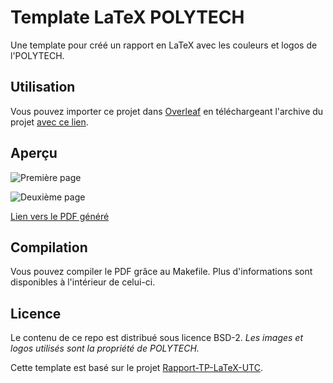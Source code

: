 # Template LaTeX POLYTECH

Une template pour créé un rapport en LaTeX avec les couleurs et logos de l'POLYTECH.

## Utilisation

Vous pouvez importer ce projet dans [Overleaf](https://www.overleaf.com/) en téléchargeant l'archive du projet [avec ce lien](https://github.com/polytech-dijon/template-latex-POLYTECH/raw/master/template-latex-POLYTECH.zip).

## Aperçu

![Première page](https://github.com/polytech-dijon/template-latex-POLYTECH/raw/master/overview/main-0.png)

![Deuxième page](https://github.com/polytech-dijon/template-latex-POLYTECH/raw/master/overview/main-1.png)

[Lien vers le PDF généré](https://github.com/polytech-dijon/template-latex-POLYTECH/raw/master/overview/main.pdf)

## Compilation

Vous pouvez compiler le PDF grâce au Makefile. Plus d'informations sont disponibles à l'intérieur de celui-ci.

## Licence

Le contenu de ce repo est distribué sous licence BSD-2. _Les images et logos utilisés sont la propriété de POLYTECH._

Cette template est basé sur le projet [Rapport-TP-LaTeX-UTC](https://gitlab.utc.fr/LaTeX-UTC/Templates/Rapport-TP-LaTeX-UTC).